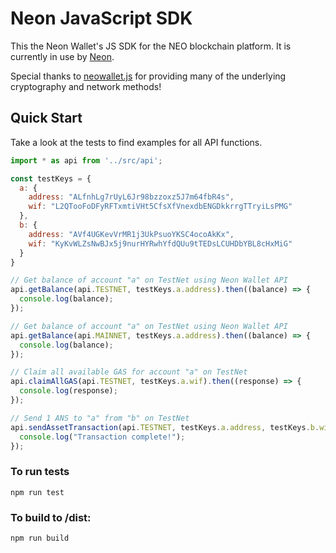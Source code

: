 # Neon JavaScript SDK

This the Neon Wallet's JS SDK for the NEO blockchain platform. It is currently in use by [Neon](https://github.com/CityOfZion/neon-wallet/).

Special thanks to [neowallet.js](https://github.com/neochainio/neowallet/blob/master/js/wallet.js) for providing many of the underlying cryptography and network methods!

## Quick Start

Take a look at the tests to find examples for all API functions.

```javascript
import * as api from '../src/api';

const testKeys = {
  a: {
    address: "ALfnhLg7rUyL6Jr98bzzoxz5J7m64fbR4s",
    wif: "L2QTooFoDFyRFTxmtiVHt5CfsXfVnexdbENGDkkrrgTTryiLsPMG"
  },
  b: {
    address: "AVf4UGKevVrMR1j3UkPsuoYKSC4ocoAkKx",
    wif: "KyKvWLZsNwBJx5j9nurHYRwhYfdQUu9tTEDsLCUHDbYBL8cHxMiG"
  }
}

// Get balance of account "a" on TestNet using Neon Wallet API
api.getBalance(api.TESTNET, testKeys.a.address).then((balance) => {
  console.log(balance);
});

// Get balance of account "a" on TestNet using Neon Wallet API
api.getBalance(api.MAINNET, testKeys.a.address).then((balance) => {
  console.log(balance);
});

// Claim all available GAS for account "a" on TestNet
api.claimAllGAS(api.TESTNET, testKeys.a.wif).then((response) => {
  console.log(response);
});

// Send 1 ANS to "a" from "b" on TestNet
api.sendAssetTransaction(api.TESTNET, testKeys.a.address, testKeys.b.wif, "AntShares", 1).then((response) => {
  console.log("Transaction complete!");
});
```

### To run tests
```
npm run test
```

### To build to /dist:
```
npm run build
```
